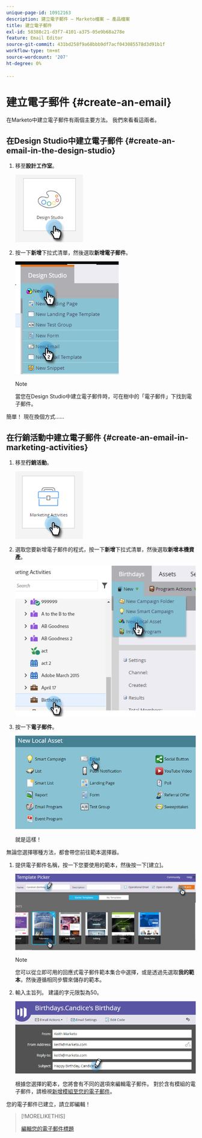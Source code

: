 ```yaml
---
unique-page-id: 10912163
description: 建立電子郵件 — Marketo檔案 — 產品檔案
title: 建立電子郵件
exl-id: 58388c21-d3f7-4101-a375-05e9b68a278e
feature: Email Editor
source-git-commit: 431bd258f9a68bbb9df7acf043085578d3d91b1f
workflow-type: tm+mt
source-wordcount: '207'
ht-degree: 0%

---
```


# 建立電子郵件 {#create-an-email}

在Marketo中建立電子郵件有兩個主要方法。 我們來看看這兩者。

## 在Design Studio中建立電子郵件 {#create-an-email-in-the-design-studio}

1. 移至&#x200B;**設計工作室**。

   ![](assets/create-an-email-1.png)

1. 按一下&#x200B;**新增**&#x200B;下拉式清單，然後選取&#x200B;**新增電子郵件**。

   ![](assets/create-an-email-2.png)

   >[!NOTE]
   >
   >當您在Design Studio中建立電子郵件時，可在樹中的「電子郵件」下找到電子郵件。

簡單！ 現在換個方式……

## 在行銷活動中建立電子郵件 {#create-an-email-in-marketing-activities}

1. 移至&#x200B;**行銷活動**。

   ![](assets/create-an-email-3.png)

1. 選取您要新增電子郵件的程式，按一下&#x200B;**新增**&#x200B;下拉式清單，然後選取&#x200B;**新增本機資產**。

   ![](assets/create-an-email-4.png)

1. 按一下&#x200B;**電子郵件**。

   ![](assets/create-an-email-5.png)

   就是這樣！

無論您選擇哪種方法，都會帶您前往範本選擇器。

1. 提供電子郵件名稱，按一下您要使用的範本，然後按一下[建立]。**&#x200B;**

   ![](assets/create-an-email-6.png)

   >[!NOTE]
   >
   >您可以從立即可用的回應式電子郵件範本集合中選擇，或是透過先選取&#x200B;**我的範本**，然後遵循相同步驟來儲存的範本。

1. 輸入主旨列。 建議的字元限製為50。

   ![](assets/create-an-email-7.png)

   根據您選擇的範本，您將會有不同的選項來編輯電子郵件。 對於含有模組的電子郵件，請檢視[新增模組至您的電子郵件](/help/marketo/product-docs/email-marketing/general/email-editor-2/add-modules-to-your-email.md)。

您的電子郵件已建立，請立即編輯！

>[!MORELIKETHIS]
>
>[編輯您的電子郵件標題](/help/marketo/product-docs/email-marketing/general/creating-an-email/edit-your-email-header.md)
